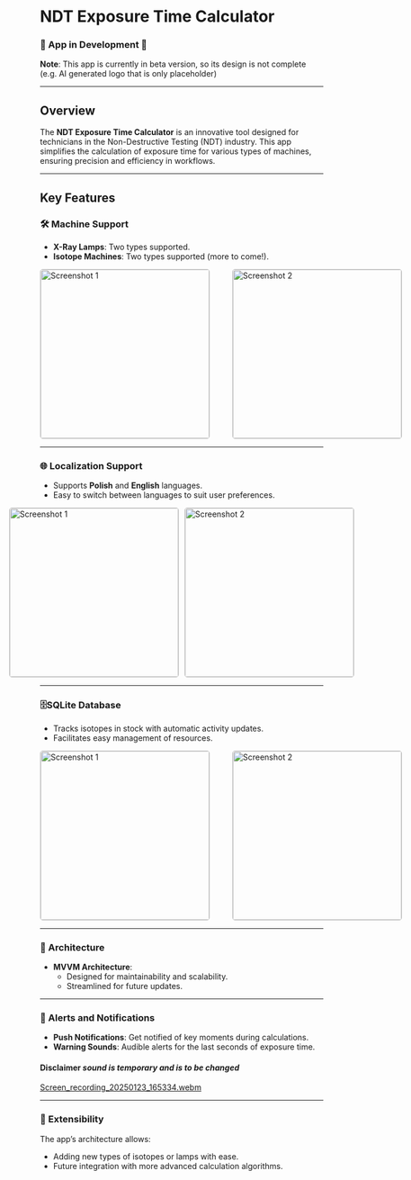 # NDT Exposure Time Calculator  

### 🚧 App in Development 🚧  
**Note**: This app is currently in beta version, so its design is not complete (e.g. AI generated logo that is only placeholder)

---

## Overview  

The **NDT Exposure Time Calculator** is an innovative tool designed for technicians in the Non-Destructive Testing (NDT) industry. This app simplifies the calculation of exposure time for various types of machines, ensuring precision and efficiency in workflows.  

---

## Key Features  

### 🛠 Machine Support  
- **X-Ray Lamps**: Two types supported.  
- **Isotope Machines**: Two types supported (more to come!).  

<div style="display: flex; gap: 40px;">
    <img src="https://github.com/user-attachments/assets/72b87e18-821d-44c3-9f3b-08a0d774d718" 
         alt="Screenshot 1" 
         style="width: 300px; height: auto; border: 1px solid #ccc; border-radius: 5px;">
    <img src="https://github.com/user-attachments/assets/6fc1c525-b1cb-403a-a0a2-546a7a12d51b" 
         alt="Screenshot 2" 
         style="width: 300px; height: auto; border: 1px solid #ccc; border-radius: 5px;">
</div>

---

### 🌐 Localization Support  
- Supports **Polish** and **English** languages.  
- Easy to switch between languages to suit user preferences.  

<div style="display: flex; gap: 10px; justify-content: center;">
    <img src="https://github.com/user-attachments/assets/96a6ecfb-e6c4-447a-8bc1-3a2886eade7a" 
         alt="Screenshot 1" 
         style="width: 300px; height: auto; border: 1px solid #ccc; border-radius: 5px;">
    <img src="https://github.com/user-attachments/assets/5900638b-4466-48bb-a5f4-95944236c85a" 
         alt="Screenshot 2" 
         style="width: 300px; height: auto; border: 1px solid #ccc; border-radius: 5px;">
</div>


---

### 🗄️SQLite Database
  - Tracks isotopes in stock with automatic activity updates.  
  - Facilitates easy management of resources.  

<div style="display: flex; gap: 40px;">
    <img src="https://github.com/user-attachments/assets/7f0955f8-a16b-496c-808c-4c01b3c9c03f" 
         alt="Screenshot 1" 
         style="width: 300px; height: auto; border: 1px solid #ccc; border-radius: 5px;">
    <img src="https://github.com/user-attachments/assets/e8df15d9-54ab-4c87-a09c-1d6638e02196" 
         alt="Screenshot 2" 
         style="width: 300px; height: auto; border: 1px solid #ccc; border-radius: 5px;">
</div>

---

### 📱 Architecture  
- **MVVM Architecture**:  
  - Designed for maintainability and scalability.  
  - Streamlined for future updates.  

---

### 🔔 Alerts and Notifications  
- **Push Notifications**: Get notified of key moments during calculations.  
- **Warning Sounds**: Audible alerts for the last seconds of exposure time.
#### Disclaimer *sound is temporary and is to be changed*

[Screen_recording_20250123_165334.webm](https://github.com/user-attachments/assets/86f2fd51-c315-436e-8035-4746484dfd6e)


---

### 🚀 Extensibility  
The app’s architecture allows:  
- Adding new types of isotopes or lamps with ease.  
- Future integration with more advanced calculation algorithms.  
